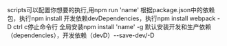 scripts可以配置你想要的执行,用npm run 'name'
根据package.json中的依赖包，执行npm install
开发依赖devDependencies，执行npm install webpack -D
ctrl c停止命令行
全局安装npm install 'name' -g
默认安装开发和生产依赖（dependencies），开发依赖（devD）--save-dev/-D